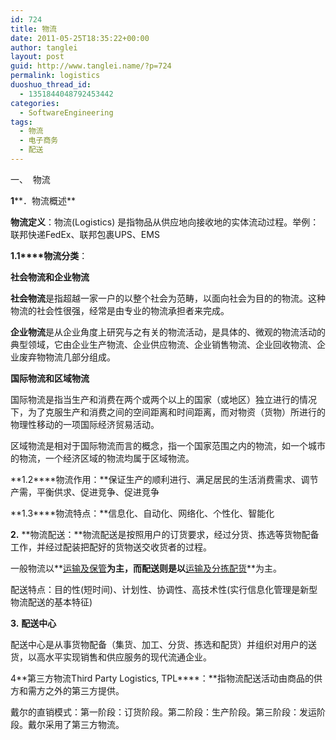 ```yaml
---
id: 724
title: 物流
date: 2011-05-25T18:35:22+00:00
author: tanglei
layout: post
guid: http://www.tanglei.name/?p=724
permalink: logistics
duoshuo_thread_id:
  - 1351844048792453442
categories:
  - SoftwareEngineering
tags:
  - 物流
  - 电子商务
  - 配送
---
```

一、  物流

**1****．物流概述**

**物流定义**：物流(Logistics) 是指物品从供应地向接收地的实体流动过程。举例：联邦快递FedEx、联邦包裹UPS、EMS

**1.1****物流分类**：

**社会物流和企业物流**

**社会物流**是指超越一家一户的以整个社会为范畴，以面向社会为目的的物流。这种物流的社会性很强，经常是由专业的物流承担者来完成。

**企业物流**是从企业角度上研究与之有关的物流活动，是具体的、微观的物流活动的典型领域，它由企业生产物流、企业供应物流、企业销售物流、企业回收物流、企业废弃物物流几部分组成。

**国际物流和区域物流**

国际物流是指当生产和消费在两个或两个以上的国家（或地区）独立进行的情况下，为了克服生产和消费之间的空间距离和时间距离，而对物资（货物）所进行的物理性移动的一项国际经济贸易活动。

区域物流是相对于国际物流而言的概念，指一个国家范围之内的物流，如一个城市的物流，一个经济区域的物流均属于区域物流。

**1.2****物流作用：**保证生产的顺利进行、满足居民的生活消费需求、调节产需，平衡供求、促进竞争、促进竞争

**1.3****物流特点：**信息化、自动化、网络化、个性化、智能化

**2.** **物流配送：**物流配送是按照用户的订货要求，经过分货、拣选等货物配备工作，并经过配装把配好的货物送交收货者的过程。

一般物流以**<span style="text-decoration: underline;">运输及保管</span>**为主，而配送则是以**<span style="text-decoration: underline;">运输及分拣配货</span>**为主。

配送特点：目的性(短时间)、计划性、协调性、高技术性(实行信息化管理是新型物流配送的基本特征)

**3.** **配送中心**

配送中心是从事货物配备（集货、加工、分货、拣选和配货）并组织对用户的送货，以高水平实现销售和供应服务的现代流通企业。

4**第三方物流Third Party Logistics, TPL****：**指物流配送活动由商品的供方和需方之外的第三方提供。

戴尔的直销模式：第一阶段：订货阶段。第二阶段：生产阶段。第三阶段：发运阶段。戴尔采用了第三方物流。
